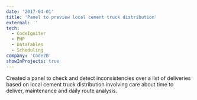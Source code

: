 ```yaml
---
date: '2017-04-01'
title: 'Panel to preview local cement truck distribution'
external: ''
tech:
  - CodeIgniter
  - PHP
  - DataTables
  - Scheduling
company: 'Code2B'
showInProjects: true
---
```


Created a panel to check and detect inconsistencies over a list of deliveries based on local cement truck distribution involving care about time to deliver, maintenance and daily route analysis.
